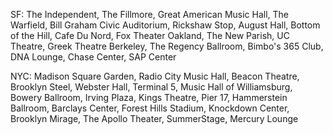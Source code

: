 SF: The Independent, The Fillmore, Great American Music Hall, The Warfield, Bill Graham Civic Auditorium, Rickshaw Stop, August Hall, Bottom of the Hill, Cafe Du Nord, Fox Theater Oakland, The New Parish, UC Theatre, Greek Theatre Berkeley, The Regency Ballroom, Bimbo's 365 Club, DNA Lounge, Chase Center, SAP Center

NYC: Madison Square Garden, Radio City Music Hall, Beacon Theatre, Brooklyn Steel, Webster Hall, Terminal 5, Music Hall of Williamsburg, Bowery Ballroom, Irving Plaza, Kings Theatre, Pier 17, Hammerstein Ballroom, Barclays Center, Forest Hills Stadium, Knockdown Center, Brooklyn Mirage, The Apollo Theater, SummerStage, Mercury Lounge
